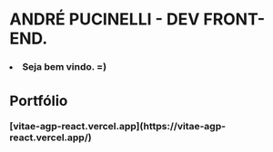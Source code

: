 <H1>ANDRÉ PUCINELLI - DEV FRONT-END.

<H3><li>Seja bem vindo. =)

<h2>Portfólio</h2>
[vitae-agp-react.vercel.app](https://vitae-agp-react.vercel.app/)
